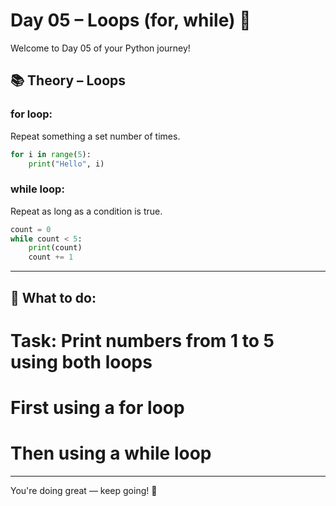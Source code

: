 # Day 05 – Loops (for, while) 🔁

Welcome to Day 05 of your Python journey!

## 📚 Theory – Loops

### for loop:
Repeat something a set number of times.

```python
for i in range(5):
    print("Hello", i)
```

### while loop:
Repeat as long as a condition is true.

```python
count = 0
while count < 5:
    print(count)
    count += 1
```


---

## 🧠 What to do:

# Task: Print numbers from 1 to 5 using both loops

# First using a for loop
# Then using a while loop


---

You're doing great — keep going! 🚀